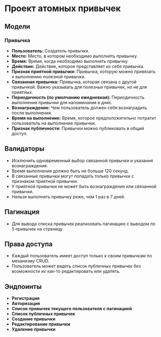 # Проект атомных привычек

## Модели

### Привычка
- **Пользователь:** Создатель привычки.
- **Место:** Место, в котором необходимо выполнять привычку.
- **Время:** Время, когда необходимо выполнять привычку.
- **Действие:** Действие, которое представляет из себя привычка.
- **Признак приятной привычки:** Привычка, которую можно привязать к выполнению полезной привычки.
- **Связанная привычка:** Привычка, которая связана с другой привычкой. Важно указывать для полезных привычек, но не для приятных.
- **Периодичность (по умолчанию ежедневная):** Периодичность выполнения привычки для напоминания в днях.
- **Вознаграждение:** Чем пользователь должен себя вознаградить после выполнения.
- **Время на выполнение:** Время, которое предположительно потратит пользователь на выполнение привычки.
- **Признак публичности:** Привычки можно публиковать в общий доступ.

## Валидаторы

- Исключить одновременный выбор связанной привычки и указания вознаграждения.
- Время выполнения должно быть не больше 120 секунд.
- В связанные привычки могут попадать только привычки с признаком приятной привычки.
- У приятной привычки не может быть вознаграждения или связанной привычки.
- Нельзя выполнять привычку реже, чем 1 раз в 7 дней.

## Пагинация

- Для вывода списка привычек реализовать пагинацию с выводом по 5 привычек на страницу.

## Права доступа

- Каждый пользователь имеет доступ только к своим привычкам по механизму CRUD.
- Пользователь может видеть список публичных привычек без возможности их как-то редактировать или удалять.

## Эндпоинты

- **Регистрация**
- **Авторизация**
- **Список привычек текущего пользователя с пагинацией**
- **Список публичных привычек**
- **Создание привычки**
- **Редактирование привычки**
- **Удаление привычки**
